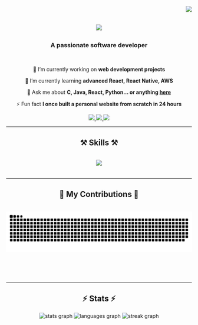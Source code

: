 <img align="right" src="https://visitor-badge.laobi.icu/badge?page_id=shrawaniwagh2003.shrawaniwagh2003" />

<h1 align="center">
    <img src="https://readme-typing-svg.herokuapp.com/?font=Righteous&size=35&center=true&vCenter=true&width=500&height=70&duration=4000&lines=Hi+There!+👋;+I'm+Shrawani+Wagh!;" />
</h1>

<h3 align="center">A passionate software developer </h3>

<br/>

<div align="center">
 
 🔭 I’m currently working on **web development projects**
 
 🌱 I’m currently learning **advanced React, React Native, AWS**

💬 Ask me about **C, Java, React, Python... or anything [here](https://github.com/shrawaniwagh2003/shrawaniwagh2003/issues)**

⚡ Fun fact **I once built a personal website from scratch in 24 hours**

 </div>
 
<div align="center"> 
  <a href="mailto:waghshrawani2003@gmail.com">
    <img src="https://img.shields.io/badge/Gmail-333333?style=for-the-badge&logo=gmail&logoColor=red" />
  </a>
  <a href="https://www.linkedin.com/in/shrawani-wagh-38a013229/" target="_blank">
    <img src="https://img.shields.io/badge/LinkedIn-0077B5?style=for-the-badge&logo=linkedin&logoColor=white" target="_blank" />
  </a>
  <a href="https://github.com/shrawaniwagh2003" target="_blank">
     <img src="https://img.shields.io/badge/GitHub-FF5722?style=for-the-badge&logo=github&logoColor=white" target="_blank" /> 
  </a>
</div>

 <hr/>
 
<h2 align="center">⚒️ Skills ⚒️</h2>
<br/>
<div align="center">
    <img src="https://skillicons.dev/icons?i=react,nodejs,python,javascript,html,css,vscode,git,mongodb,mysql,flask" />
</div>

<br/>
<hr/>


<div align="center">
  <h2>🐍 My Contributions 🐍</h2>
  <br>
  <img alt="snake eating my contributions" src="https://raw.githubusercontent.com/salesp07/salesp07/output/github-contribution-grid-snake.svg" />
  
  <br/><br/><br/>
</div>

<hr/>

<h2 align="center">⚡ Stats ⚡</h2>

<div align="center">
  <img src="https://github-readme-stats.vercel.app/api?username=shrawaniwagh2003&hide_title=false&hide_rank=true&show_icons=true&include_all_commits=true&count_private=true&disable_animations=false&theme=dark&locale=en&hide_border=true&order=1" height="160" alt="stats graph"  />
  <img src="https://github-readme-stats.vercel.app/api/top-langs?username=shrawaniwagh2003&locale=en&hide_title=false&layout=compact&card_width=320&langs_count=5&theme=dark&hide_border=true&order=2" height="160" alt="languages graph"  />
  <img src="https://streak-stats.demolab.com?user=shrawaniwagh2003&locale=en&mode=daily&theme=dark&hide_border=true&border_radius=5&order=3" height="160" alt="streak graph"  />
</div>
